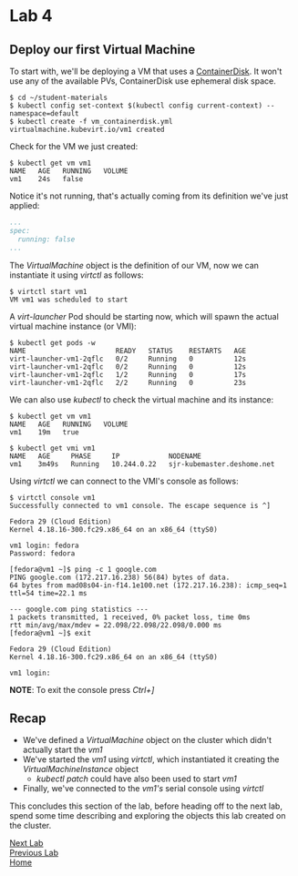 # Lab 4

## Deploy our first Virtual Machine

To start with, we'll be deploying a VM that uses a [ContainerDisk](https://kubevirt.io/user-guide/docs/latest/creating-virtual-machines/disks-and-volumes.html#containerdisk). It won't use any of the available PVs, ContainerDisk use ephemeral disk space.

```console
$ cd ~/student-materials
$ kubectl config set-context $(kubectl config current-context) --namespace=default
$ kubectl create -f vm_containerdisk.yml
virtualmachine.kubevirt.io/vm1 created
```

Check for the VM we just created:

```console
$ kubectl get vm vm1
NAME   AGE   RUNNING   VOLUME
vm1    24s   false
```

Notice it's not running, that's actually coming from its definition we've just applied:

```yaml
...
spec:
  running: false
...
```

The *VirtualMachine* object is the definition of our VM, now we can instantiate it using *virtctl* as follows:

```console
$ virtctl start vm1
VM vm1 was scheduled to start
```

A *virt-launcher* Pod should be starting now, which will spawn the actual virtual machine instance (or VMI):

```console
$ kubectl get pods -w
NAME                      READY   STATUS    RESTARTS   AGE
virt-launcher-vm1-2qflc   0/2     Running   0          12s
virt-launcher-vm1-2qflc   0/2     Running   0          12s
virt-launcher-vm1-2qflc   1/2     Running   0          17s
virt-launcher-vm1-2qflc   2/2     Running   0          23s
```

We can also use *kubectl* to check the virtual machine and its instance:

```console
$ kubectl get vm vm1
NAME   AGE   RUNNING   VOLUME
vm1    19m   true

$ kubectl get vmi vm1
NAME   AGE     PHASE     IP            NODENAME
vm1    3m49s   Running   10.244.0.22   sjr-kubemaster.deshome.net
```

Using *virtctl* we can connect to the VMI's console as follows:

```console
$ virtctl console vm1
Successfully connected to vm1 console. The escape sequence is ^]

Fedora 29 (Cloud Edition)
Kernel 4.18.16-300.fc29.x86_64 on an x86_64 (ttyS0)

vm1 login: fedora
Password: fedora

[fedora@vm1 ~]$ ping -c 1 google.com
PING google.com (172.217.16.238) 56(84) bytes of data.
64 bytes from mad08s04-in-f14.1e100.net (172.217.16.238): icmp_seq=1 ttl=54 time=22.1 ms

--- google.com ping statistics ---
1 packets transmitted, 1 received, 0% packet loss, time 0ms
rtt min/avg/max/mdev = 22.098/22.098/22.098/0.000 ms
[fedora@vm1 ~]$ exit

Fedora 29 (Cloud Edition)
Kernel 4.18.16-300.fc29.x86_64 on an x86_64 (ttyS0)

vm1 login:
```

**NOTE**: To exit the console press *Ctrl+]*

## Recap

* We've defined a *VirtualMachine* object on the cluster which didn't actually start the *vm1*
* We've started the *vm1* using *virtctl*, which instantiated it creating the *VirtualMachineInstance* object
  * *kubectl patch* could have also been used to start *vm1*
* Finally, we've connected to the *vm1's* serial console using *virtctl*


This concludes this section of the lab, before heading off to the next lab, spend some time describing and exploring the objects this lab created on the cluster.

[Next Lab](../lab5/lab5.md)\
[Previous Lab](../lab3/lab3.md)\
[Home](../../README.md)

